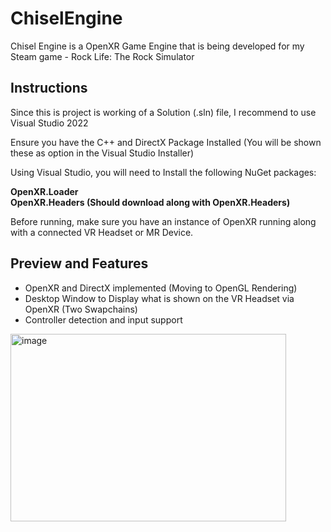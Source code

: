 # ChiselEngine
Chisel Engine is a OpenXR Game Engine that is being developed for my Steam game - Rock Life: The Rock Simulator 

## Instructions 
Since this is project is working of a Solution (.sln) file, I recommend to use Visual Studio 2022

Ensure you have the C++ and DirectX Package Installed (You will be shown these as option in the Visual Studio Installer)

Using Visual Studio, you will need to Install the following NuGet packages: 

**OpenXR.Loader** \
**OpenXR.Headers (Should download along with OpenXR.Headers)**

Before running, make sure you have an instance of OpenXR running along with a connected VR Headset or MR Device.

## Preview and Features

- OpenXR and DirectX implemented (Moving to OpenGL Rendering)
- Desktop Window to Display what is shown on the VR Headset via OpenXR (Two Swapchains)
- Controller detection and input support

<img width="441" height="300" alt="image" src="https://github.com/user-attachments/assets/1adce4f5-cc00-4753-a3f2-f30043975e04" />




